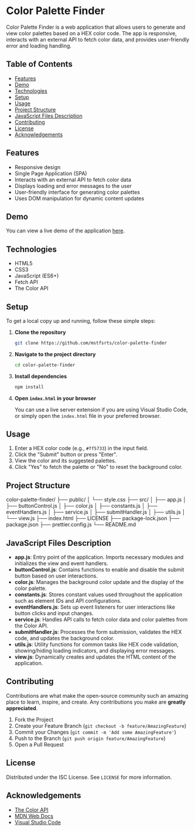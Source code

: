 # Color Palette Finder

Color Palette Finder is a web application that allows users to generate and view color palettes based on a HEX color code. The app is responsive, interacts with an external API to fetch color data, and provides user-friendly error and loading handling.

## Table of Contents

- [Features](#features)
- [Demo](#demo)
- [Technologies](#technologies)
- [Setup](#setup)
- [Usage](#usage)
- [Project Structure](#project-structure)
- [JavaScript Files Description](#javascript-files-description)
- [Contributing](#contributing)
- [License](#license)
- [Acknowledgements](#acknowledgements)

## Features

- Responsive design
- Single Page Application (SPA)
- Interacts with an external API to fetch color data
- Displays loading and error messages to the user
- User-friendly interface for generating color palettes
- Uses DOM manipulation for dynamic content updates

## Demo

You can view a live demo of the application [here](https://mstfsrts.github.io/color-palette-finder/).

## Technologies

- HTML5
- CSS3
- JavaScript (ES6+)
- Fetch API
- The Color API

## Setup

To get a local copy up and running, follow these simple steps:

1. **Clone the repository**

    ```sh
    git clone https://github.com/mstfsrts/color-palette-finder
    ```

2. **Navigate to the project directory**

    ```sh
    cd color-palette-finder
    ```

3. **Install dependencies**

    ```sh
    npm install
    ```

4. **Open `index.html` in your browser**

    You can use a live server extension if you are using Visual Studio Code, or simply open the `index.html` file in your preferred browser.

## Usage

1. Enter a HEX color code (e.g., `#ff5733`) in the input field.
2. Click the "Submit" button or press "Enter".
3. View the color and its suggested palettes.
4. Click "Yes" to fetch the palette or "No" to reset the background color.

## Project Structure

color-palette-finder/
├── public/
│   └── style.css
├── src/
│   ├── app.js
│   ├── buttonControl.js
│   ├── color.js
│   ├── constants.js
│   ├── eventHandlers.js
│   ├── service.js
│   ├── submitHandler.js
│   ├── utils.js
│   └── view.js
├── index.html
├── LICENSE
├── package-lock.json
├── package.json
├── prettier.config.js
└── README.md

## JavaScript Files Description

- **app.js**: Entry point of the application. Imports necessary modules and initializes the view and event handlers.
- **buttonControl.js**: Contains functions to enable and disable the submit button based on user interactions.
- **color.js**: Manages the background color update and the display of the color palette.
- **constants.js**: Stores constant values used throughout the application such as element IDs and API configurations.
- **eventHandlers.js**: Sets up event listeners for user interactions like button clicks and input changes.
- **service.js**: Handles API calls to fetch color data and color palettes from the Color API.
- **submitHandler.js**: Processes the form submission, validates the HEX code, and updates the background color.
- **utils.js**: Utility functions for common tasks like HEX code validation, showing/hiding loading indicators, and displaying error messages.
- **view.js**: Dynamically creates and updates the HTML content of the application.

## Contributing

Contributions are what make the open-source community such an amazing place to learn, inspire, and create. Any contributions you make are **greatly appreciated**.

1. Fork the Project
2. Create your Feature Branch (`git checkout -b feature/AmazingFeature`)
3. Commit your Changes (`git commit -m 'Add some AmazingFeature'`)
4. Push to the Branch (`git push origin feature/AmazingFeature`)
5. Open a Pull Request

## License

Distributed under the ISC License. See `LICENSE` for more information.

## Acknowledgements

- [The Color API](https://www.thecolorapi.com/)
- [MDN Web Docs](https://developer.mozilla.org/)
- [Visual Studio Code](https://code.visualstudio.com/)
